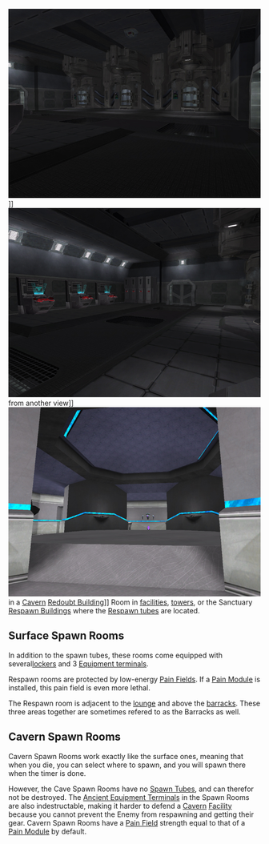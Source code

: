 ![](../images/SpawnRoom.jpg "fig:SpawnRoom.jpg")\]\]
![](../images/SpawnRoom2.jpg "fig:SpawnRoom2.jpg") from another view\]\]
![](../images/CaveSpawnRoom.jpg "fig:CaveSpawnRoom.jpg") in a
[Cavern](Caverns.md) [Redoubt
Building](Redoubt_Building.md)\]\] Room in
[facilities](Facilities.md), [towers](Towers.md), or the
Sanctuary [Respawn Buildings](Respawn_Building.md) where the
[Respawn tubes](../items/Respawn_Tube.md) are located.

## Surface Spawn Rooms

In addition to the spawn tubes, these rooms come equipped with
several[lockers](../items/Lockers.md) and 3 [Equipment
terminals](../items/Equipment_Terminal.md).

Respawn rooms are protected by low-energy [Pain
Fields](../terminology/Pain_Field.md). If a [Pain
Module](../etc/Pain_Module.md) is installed, this pain field is even
more lethal.

The Respawn room is adjacent to the [lounge](../merits/Lounge.md) and
above the [barracks](Barracks.md). These three areas together
are sometimes refered to as the Barracks as well.

## Cavern Spawn Rooms

Cavern Spawn Rooms work exactly like the surface ones, meaning that when
you die, you can select where to spawn, and you will spawn there when
the timer is done.

However, the Cave Spawn Rooms have no [Spawn
Tubes](../items/Respawn_Tube.md), and can therefor not be destroyed. The
[Ancient Equipment Terminals](../items/Ancient_Equipment_Terminal.md) in
the Spawn Rooms are also indestructable, making it harder to defend a
[Cavern](Caverns.md) [Facility](Facilities.md) because you
cannot prevent the Enemy from respawning and getting their gear. Cavern
Spawn Rooms have a [Pain Field](../terminology/Pain_Field.md) strength equal to
that of a [Pain Module](../etc/Pain_Module.md) by default.

<!--[Category:Locations](Category:Locations.md)-->

